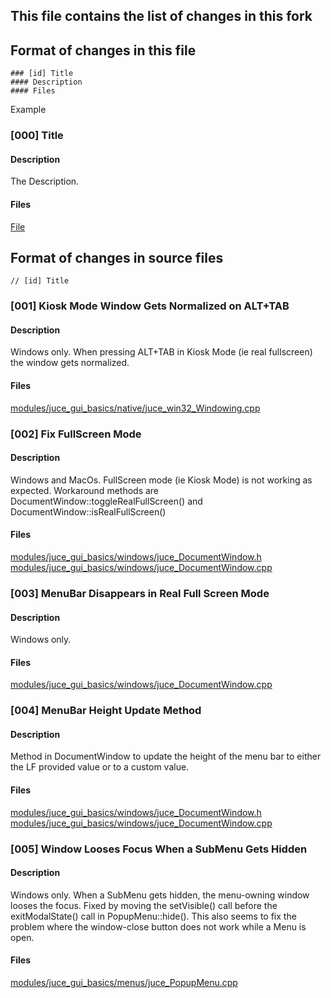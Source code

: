 ## This file contains the list of changes in this fork

## Format of changes in this file
```
### [id] Title
#### Description
#### Files
```
Example
### [000] Title
#### Description
The Description.
#### Files
[File](CHANGES.md)


## Format of changes in source files
```
// [id] Title
```

### [001] Kiosk Mode Window Gets Normalized on ALT+TAB
#### Description
Windows only. When pressing ALT+TAB in Kiosk Mode (ie real fullscreen) the window gets normalized.
#### Files
[modules/juce_gui_basics/native/juce_win32_Windowing.cpp](modules/juce_gui_basics/native/juce_win32_Windowing.cpp)

### [002] Fix FullScreen Mode
#### Description
Windows and MacOs. FullScreen mode (ie Kiosk Mode) is not working as expected.
Workaround methods are DocumentWindow::toggleRealFullScreen() and DocumentWindow::isRealFullScreen()
#### Files
[modules/juce_gui_basics/windows/juce_DocumentWindow.h](modules/juce_gui_basics/windows/juce_DocumentWindow.h)<br/>
[modules/juce_gui_basics/windows/juce_DocumentWindow.cpp](modules/juce_gui_basics/windows/juce_DocumentWindow.cpp)

### [003] MenuBar Disappears in Real Full Screen Mode
#### Description
Windows only.
#### Files
[modules/juce_gui_basics/windows/juce_DocumentWindow.cpp](modules/juce_gui_basics/windows/juce_DocumentWindow.cpp)

### [004] MenuBar Height Update Method
#### Description
Method in DocumentWindow to update the height of the menu bar to either the LF provided value or to a custom value.
#### Files
[modules/juce_gui_basics/windows/juce_DocumentWindow.h](modules/juce_gui_basics/windows/juce_DocumentWindow.h)<br/>
[modules/juce_gui_basics/windows/juce_DocumentWindow.cpp](modules/juce_gui_basics/windows/juce_DocumentWindow.cpp)

### [005] Window Looses Focus When a SubMenu Gets Hidden
#### Description
Windows only. When a SubMenu gets hidden, the menu-owning window looses the focus.
Fixed by moving the setVisible() call before the exitModalState() call in PopupMenu::hide().
This also seems to fix the problem where the window-close button does not work while a Menu is open.
#### Files
[modules/juce_gui_basics/menus/juce_PopupMenu.cpp](modules/juce_gui_basics/menus/juce_PopupMenu.cpp)
